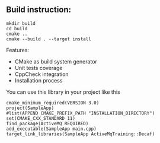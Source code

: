 <h2>Build instruction:</h2>

```
mkdir build
cd build
cmake ..
cmake --build . --target install
```

Features:
- CMake as build system generator
- Unit tests coverage
- CppCheck integration
- Installation process

You can use this library in your project like this<br>
```
cmake_minimum_required(VERSION 3.0)
project(SampleApp)
#list(APPEND CMAKE_PREFIX_PATH "INSTALLATION_DIRECTORY")
set(CMAKE_CXX_STANDARD 11)
find_package(ActiveMQ REQUIRED)
add_executable(SampleApp main.cpp)
target_link_libraries(SampleApp ActiveMqTraining::Decaf)
```
